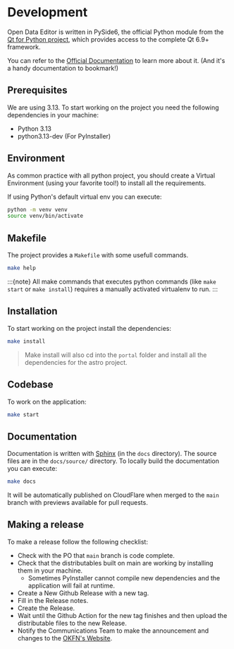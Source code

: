 # Development

Open Data Editor is written in PySide6, the official Python module from the [Qt for Python project](https://wiki.qt.io/Qt_for_Python), which provides access to the complete Qt 6.9+ framework.

You can refer to the [Official Documentation](https://doc.qt.io/qtforpython-6/) to learn more about it. (And it's a handy documentation to bookmark!)

## Prerequisites

We are using 3.13. To start working on the project you need the following dependencies in your machine:

- Python 3.13
- python3.13-dev (For PyInstaller)

## Environment

As common practice with all python project, you should create a Virtual Environment (using your favorite tool!) to install all the requirements.

If using Python's default virtual env you can execute:

```bash
python -m venv venv
source venv/bin/activate
```

## Makefile

The project provides a `Makefile` with some usefull commands.

```bash
make help
```

:::{note}
All make commands that executes python commands (like `make start` or `make install`) requires a manually activated virtualenv to run.
:::

## Installation

To start working on the project install the dependencies:

```bash
make install
```

> Make install will also cd into the `portal` folder and install all the dependencies for the astro project.

## Codebase

To work on the application:

```bash
make start
```

## Documentation

Documentation is written with [Sphinx](https://www.sphinx-doc.org/en/master/) (in the `docs` directory). The source files are in the `docs/source/` directory. To locally build the documentation you can execute:

```bash
make docs
```

It will be automatically published on CloudFlare when merged to the `main` branch with previews available for pull requests.

## Making a release

To make a release follow the following checklist:
 - Check with the PO that `main` branch is code complete.
 - Check that the distributables built on main are working by installing them in your machine.
   - Sometimes PyInstaller cannot compile new dependencies and the application will fail at runtime.
 - Create a New Github Release with a new tag.
 - Fill in the Release notes.
 - Create the Release.
 - Wait until the Github Action for the new tag finishes and then upload the distributable files to the new Release.
 - Notify the Communications Team to make the announcement and changes to the [OKFN's Website](https://okfn.org/en/projects/open-data-editor/).
